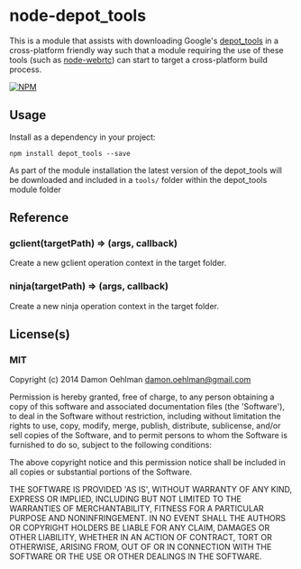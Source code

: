 # node-depot_tools

This is a module that assists with downloading Google's
[depot_tools](http://dev.chromium.org/developers/how-tos/depottools) in a
cross-platform friendly way such that a module requiring the use of these
tools (such as [node-webrtc](https://github.com/js-platform/node-webrtc))
can start to target a cross-platform build process.


[![NPM](https://nodei.co/npm/depot_tools.png)](https://nodei.co/npm/depot_tools/)


## Usage

Install as a dependency in your project:

```
npm install depot_tools --save
```

As part of the module installation the latest version of the depot_tools
will be downloaded and included in a `tools/` folder within the 
depot_tools module folder

## Reference

### gclient(targetPath) => (args, callback)

Create a new gclient operation context in the target folder.

### ninja(targetPath) => (args, callback)

Create a new ninja operation context in the target folder.

## License(s)

### MIT

Copyright (c) 2014 Damon Oehlman <damon.oehlman@gmail.com>

Permission is hereby granted, free of charge, to any person obtaining
a copy of this software and associated documentation files (the
'Software'), to deal in the Software without restriction, including
without limitation the rights to use, copy, modify, merge, publish,
distribute, sublicense, and/or sell copies of the Software, and to
permit persons to whom the Software is furnished to do so, subject to
the following conditions:

The above copyright notice and this permission notice shall be
included in all copies or substantial portions of the Software.

THE SOFTWARE IS PROVIDED 'AS IS', WITHOUT WARRANTY OF ANY KIND,
EXPRESS OR IMPLIED, INCLUDING BUT NOT LIMITED TO THE WARRANTIES OF
MERCHANTABILITY, FITNESS FOR A PARTICULAR PURPOSE AND NONINFRINGEMENT.
IN NO EVENT SHALL THE AUTHORS OR COPYRIGHT HOLDERS BE LIABLE FOR ANY
CLAIM, DAMAGES OR OTHER LIABILITY, WHETHER IN AN ACTION OF CONTRACT,
TORT OR OTHERWISE, ARISING FROM, OUT OF OR IN CONNECTION WITH THE
SOFTWARE OR THE USE OR OTHER DEALINGS IN THE SOFTWARE.
